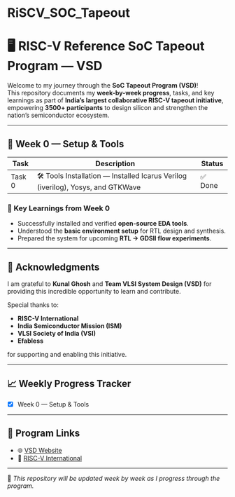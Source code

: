 # RiSCV_SOC_Tapeout
# 🖥️ RISC-V Reference SoC Tapeout Program — VSD  

Welcome to my journey through the **SoC Tapeout Program (VSD)**!  
This repository documents my **week-by-week progress**, tasks, and key learnings as part of **India’s largest collaborative RISC-V tapeout initiative**, empowering **3500+ participants** to design silicon and strengthen the nation’s semiconductor ecosystem.  

---

## 📅 Week 0 — Setup & Tools  

| Task   | Description | Status |
|--------|-------------|--------|
| Task 0 | 🛠️ Tools Installation — Installed Icarus Verilog (iverilog), Yosys, and GTKWave | ✅ Done |

### 🌟 Key Learnings from Week 0
- Successfully installed and verified **open-source EDA tools**.  
- Understood the **basic environment setup** for RTL design and synthesis.  
- Prepared the system for upcoming **RTL → GDSII flow experiments**.  

---

## 🙏 Acknowledgments  
I am grateful to **Kunal Ghosh** and **Team VLSI System Design (VSD)** for providing this incredible opportunity to learn and contribute.  

Special thanks to:  
- **RISC-V International**  
- **India Semiconductor Mission (ISM)**  
- **VLSI Society of India (VSI)**  
- **Efabless**  

for supporting and enabling this initiative.  

---

## 📈 Weekly Progress Tracker  
- [x] Week 0 — Setup & Tools   

---

## 🔗 Program Links  
- 🌐 [VSD Website](https://www.vlsisystemdesign.com)  
- 🚀 [RISC-V International](https://riscv.org)  

---

📌 *This repository will be updated week by week as I progress through the program.*  
